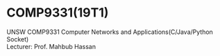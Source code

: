 # COMP9331(19T1)
UNSW COMP9331 Computer Networks and Applications(C/Java/Python Socket)    
Lecturer: Prof. Mahbub Hassan
